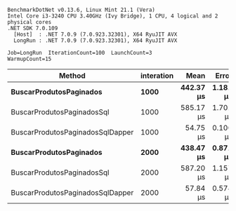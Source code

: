 ```

BenchmarkDotNet v0.13.6, Linux Mint 21.1 (Vera)
Intel Core i3-3240 CPU 3.40GHz (Ivy Bridge), 1 CPU, 4 logical and 2 physical cores
.NET SDK 7.0.109
  [Host]  : .NET 7.0.9 (7.0.923.32301), X64 RyuJIT AVX
  LongRun : .NET 7.0.9 (7.0.923.32301), X64 RyuJIT AVX

Job=LongRun  IterationCount=100  LaunchCount=3  
WarmupCount=15  

```
|                           Method | interation |      Mean |    Error |   StdDev |    Median | Rank |    Gen0 | Allocated |
|--------------------------------- |----------- |----------:|---------:|---------:|----------:|-----:|--------:|----------:|
|          **BuscarProdutosPaginados** |       **1000** | **442.37 μs** | **1.181 μs** | **5.854 μs** | **441.06 μs** |    **3** | **52.7344** |  **81.23 KB** |
|       BuscarProdutosPaginadosSql |       1000 | 585.17 μs | 1.702 μs | 8.514 μs | 583.53 μs |    4 | 64.4531 |  99.89 KB |
| BuscarProdutosPaginadosSqlDapper |       1000 |  54.75 μs | 0.100 μs | 0.499 μs |  54.76 μs |    1 |  3.1128 |   4.82 KB |
|          **BuscarProdutosPaginados** |       **2000** | **438.47 μs** | **0.871 μs** | **4.408 μs** | **437.74 μs** |    **3** | **52.7344** |  **81.23 KB** |
|       BuscarProdutosPaginadosSql |       2000 | 587.20 μs | 1.157 μs | 5.703 μs | 587.47 μs |    4 | 64.4531 |  99.89 KB |
| BuscarProdutosPaginadosSqlDapper |       2000 |  57.84 μs | 0.574 μs | 2.871 μs |  57.05 μs |    2 |  3.1128 |   4.82 KB |

